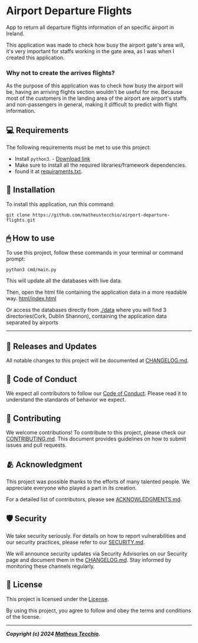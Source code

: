 # Airport Departure Flights

App to return all departure flights information of an specific airport in Ireland.

This application was made to check how busy the airport gate's area will, it's very important for staffs working in the gate area, as I was when I created this application.

### Why not to create the arrives flights?
As the purpose of this application was to check how busy the airport will be, having an arriving flights section wouldn't be useful for me. Because most of the customers in the landing area of the airport are airport's staffs and non-passengers in general, making it difficult to predict with flight information.

## 💻 Requirements

The following requirements must be met to use this project:

- Install `python3`. - [Download link](https://www.python.org/downloads/)
- Make sure to install all the required libraries/framework dependencies.
 - found it at [requiraments.txt](./requirements.txt).

## 💾 Installation

To install this application, run this command:

```
git clone https://github.com/matheustecchio/airport-departure-flights.git
```

## 🖱 How to use

To use this project, follow these commands in your terminal or command prompt:

```
python3 cmd/main.py
```

This will update all the databases with live data.

Then, open the html file containing the application data in a more readable way.
[html/index.html](/html/index.html)

Or access the databases directly from [./data](./data/) where you will find 3 directories(Cork, Dublin Shannon), containing the application data separated by airports

---

## 📅 Releases and Updates
All notable changes to this project will be documented at [CHANGELOG.md](./docs/CHANGELOG.md).


## 📜 Code of Conduct

We expect all contributors to follow our [Code of Conduct](./docs/CODE_OF_CONDUCT.md). Please read it to understand the standards of behavior we expect.


## 🔁 Contributing

We welcome contributions! To contribute to this project, please check our [CONTRIBUTING.md](./docs/CONTRIBUTING.md). This document provides guidelines on how to submit issues and pull requests.

## 🫂 Acknowledgment

This project was possible thanks to the efforts of many talented people. We appreciate everyone who played a part in its creation.

For a detailed list of contributors, please see [ACKNOWLEDGMENTS.md](./docs/ACKNOWLEDGMENTS.md).

## 🛡️ Security

We take security seriously. For details on how to report vulnerabilities and our security practices, please refer to our [SECURITY.md](./docs/SECURITY.md).

We will announce security updates via Security Advisories on our Security page and document them in the [CHANGELOG.md](./docs/CHANGELOG.md). Stay informed by monitoring these channels regularly.
  
## 📝 License

This project is licensed under the [License](./docs/LICENSE).

By using this project, you agree to follow and obey the terms and conditions of the license.

---

***Copyright (c) 2024 [Matheus Tecchio](https://github.com/matheustecchio).***